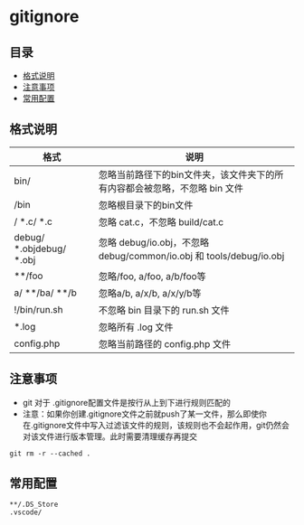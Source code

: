 # gitignore

## 目录

-   [格式说明](#格式说明)
-   [注意事项](#注意事项)
-   [常用配置](#常用配置)

## 格式说明

| 格式                         | 说明                                                           |
| -------------------------- | ------------------------------------------------------------ |
| bin/                       | 忽略当前路径下的bin文件夹，该文件夹下的所有内容都会被忽略，不忽略 bin 文件                    |
| /bin                       | 忽略根目录下的bin文件                                                 |
| / \*.c/ \*.c               | 忽略 cat.c，不忽略 build/cat.c                                     |
| debug/ \*.objdebug/ \*.obj | 忽略 debug/io.obj，不忽略 debug/common/io.obj 和 tools/debug/io.obj |
| \*\*/foo                   | 忽略/foo, a/foo, a/b/foo等                                      |
| a/ \*\*/ba/ \*\*/b         | 忽略a/b, a/x/b, a/x/y/b等                                       |
| !/bin/run.sh               | 不忽略 bin 目录下的 run.sh 文件                                       |
| \*.log                     | 忽略所有 .log 文件                                                 |
| config.php                 | 忽略当前路径的 config.php 文件                                        |

## 注意事项

-   git 对于 .gitignore配置文件是按行从上到下进行规则匹配的
-   注意：如果你创建.gitignore文件之前就push了某一文件，那么即使你在.gitignore文件中写入过滤该文件的规则，该规则也不会起作用，git仍然会对该文件进行版本管理。此时需要清理缓存再提交

```纯文本
git rm -r --cached .
```

## 常用配置

```纯文本
**/.DS_Store
.vscode/
```

